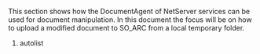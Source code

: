<properties date="2016-06-24"
SortOrder="5"
/>

This section shows how the DocumentAgent of NetServer services can be used for document manipulation. In this document the focus will be on how to upload a modified document to SO\_ARC from a local temporary folder.

 
1. autolist
